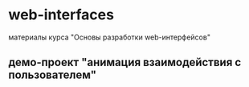 # web-interfaces
материалы курса "Основы разработки web-интерфейсов"

## демо-проект "анимация взаимодействия с пользователем"
